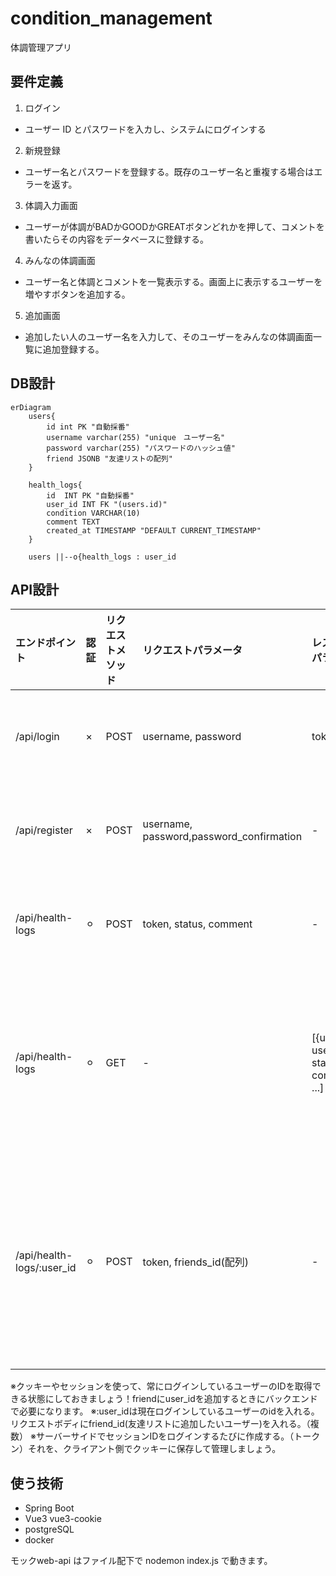 # condition_management

体調管理アプリ

## 要件定義

1. ログイン
- ユーザー ID とパスワードを入カし、システムにログインする

2. 新規登録
- ユーザー名とパスワードを登録する。既存のユーザー名と重複する場合はエラーを返す。

3. 体調入力画面
- ユーザーが体調がBADかGOODかGREATボタンどれかを押して、コメントを書いたらその内容をデータベースに登録する。

4. みんなの体調画面
- ユーザー名と体調とコメントを一覧表示する。画面上に表示するユーザーを増やすボタンを追加する。

5. 追加画面
- 追加したい人のユーザー名を入力して、そのユーザーをみんなの体調画面一覧に追加登録する。


## DB設計


```mermaid
erDiagram
    users{
        id int PK "自動採番"
        username varchar(255) "unique　ユーザー名"
        password varchar(255) "パスワードのハッシュ値"
        friend JSONB "友達リストの配列"
    }

    health_logs{
        id	INT	PK "自動採番"
        user_id	INT	FK "(users.id)"
        condition VARCHAR(10)
        comment	TEXT	
        created_at TIMESTAMP "DEFAULT CURRENT_TIMESTAMP"
    }

    users ||--o{health_logs : user_id 
```

## API設計

| エンドポイント            | 認証 | リクエストメソッド | リクエストパラメータ                     | レスポンスパラメータ                        | ステータスコード | 備考                         |
| :------------------------ | :--- | :----------------- | :--------------------------------------- | :------------------------------------------ | :--------------- | :--------------------------- |
| /api/login                | ×    | POST               | username, password                       | token                                       | 200, 401         | ログイン機能                 |
| /api/register             | ×    | POST               | username, password,password_confirmation | -                                           | 201, 400         | 新規登録機能                 |
| /api/health-logs          | ⚪︎ | POST               | token, status, comment                   | -                                           | 201, 401, 400    | 体調入力機能                 |
| /api/health-logs          | ⚪︎ | GET                | -                                        | [{user_id, username, status, comment}, ...] | 200, 401         | みんなの体調画面表示機能     |
| /api/health-logs/:user_id | ⚪︎ | POST               | token, friends_id(配列)                          | -                                           | 201, 401, 400    | 追加画面でのユーザー追加機能 |

※クッキーやセッションを使って、常にログインしているユーザーのIDを取得できる状態にしておきましょう！friendにuser_idを追加するときにバックエンドで必要になります。
※:user_idは現在ログインしているユーザーのidを入れる。リクエストボディにfriend_id(友達リストに追加したいユーザー)を入れる。（複数）
※サーバーサイドでセッションIDをログインするたびに作成する。（トークン）それを、クライアント側でクッキーに保存して管理しましょう。

## 使う技術
- Spring Boot
- Vue3 vue3-cookie
- postgreSQL
- docker


モックweb-api はファイル配下で nodemon index.js で動きます。